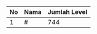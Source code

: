 | No | Nama            | Jumlah Level |
|----|-----------------|--------------|
| 1  | #    |    744        |
